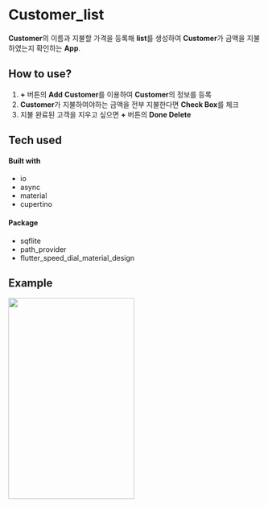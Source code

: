 # Customer_list

**Customer**의 이름과 지불할 가격을 등록해 **list**를 생성하여 **Customer**가 금액을 지불하였는지 확인하는 **App**.

## How to use?

1. **+** 버튼의 **Add** **Customer**를 이용하여 **Customer**의 정보를 등록
2. **Customer**가 지불하여야하는 금액을 전부 지불한다면 **Check Box**를 체크
3. 지불 완료된 고객을 지우고 싶으면 **+** 버튼의 **Done Delete**

## Tech used
#### Built with
* io
* async
* material
* cupertino
#### Package
* sqflite
* path_provider
* flutter_speed_dial_material_design

## Example

<img src="https://user-images.githubusercontent.com/65265805/85828466-73f28200-b7c3-11ea-8a8e-04072785e6ea.gif" height="400" width="250">

